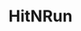 ---
mission_id: hitnrun
editorsChoice:
title: "HitNRun"
authors: 
    - "DarthDoctor"
date:
filename: "hitnrun.zip"
description: "A spiral Imperial base. Smugglers are fighting them, and have been driven to the heart of the base, where you are."
heroImage: 
levelReplaced:	SECBASE
difficulty: yes
bm:	no
fme: no
wax: no
three_do: no
voc: no
gmd: no
vue: no
lfd: no
base: "New level from scratch" 
editors: "WDFUSE 2.00"

---